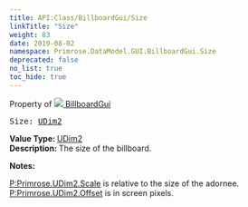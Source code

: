 ```yaml
---
title: API:Class/BillboardGui/Size
linkTitle: "Size"
weight: 83
date: 2019-08-02
namespace: Primrose.DataModel.GUI.BillboardGui.Size
deprecated: false
no_list: true
toc_hide: true
---
```

Property of <a href="/docs/api-reference/Class/BillboardGui"><img src="/icons/silk/billboard.png"/>&nbsp;BillboardGui</a>
<pre class="method-declaration">
Size: <a class="type" href="/docs/api-reference/DataType/UDim2">UDim2</a></pre>
<b>Value Type: </b>
<a class="type" href="/docs/api-reference/DataType/UDim2">UDim2</a>
<br/>
<b>Description: </b>
The size of the billboard.

<b>Notes: </b>
<p class="remarks"><a href="P:Primrose.UDim2.Scale" >P:Primrose.UDim2.Scale</a> is relative to the size of the adornee.
<a href="P:Primrose.UDim2.Offset" >P:Primrose.UDim2.Offset</a> is in screen pixels.
</p>
